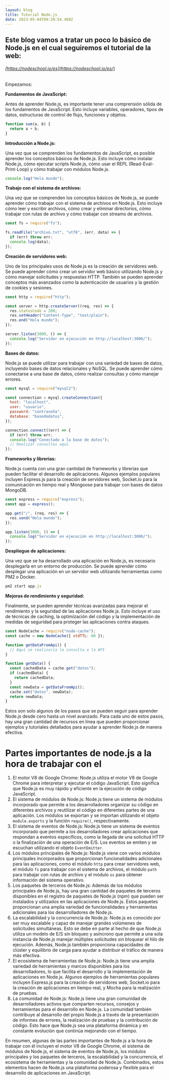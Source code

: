 ```yaml
---
layout: blog
title: Tutorial Node.js
date: 2023-05-04T09:29:54.460Z
---
```

<!--StartFragment-->

## Este blog vamos a tratar un poco lo básico de Node.js en el cual seguiremos el tutorial de la web: 

###### [https://nodeschool.io/es](https://nodeschool.io/es/)

<!--EndFragment-->

E﻿mpezamos:

<!--StartFragment-->

**Fundamentos de JavaScript:** 

Antes de aprender Node.js, es importante tener una comprensión sólida de los fundamentos de JavaScript. Esto incluye variables, operadores, tipos de datos, estructuras de control de flujo, funciones y objetos.

```javascript
function sum(a, b) {
  return a + b;
}
```

**Introducción a Node.js:** 

Una vez que se comprenden los fundamentos de JavaScript, es posible aprender los conceptos básicos de Node.js. Esto incluye cómo instalar Node.js, cómo ejecutar scripts Node.js, cómo usar el REPL (Read-Eval-Print-Loop) y cómo trabajar con módulos Node.js.

```javascript
console.log("Hola mundo");
```

**Trabajo con el sistema de archivos:** 

Una vez que se comprenden los conceptos básicos de Node.js, se puede aprender cómo trabajar con el sistema de archivos en Node.js. Esto incluye cómo leer y escribir archivos, cómo crear y eliminar directorios, cómo trabajar con rutas de archivo y cómo trabajar con streams de archivos.

```javascript
const fs = require("fs");

fs.readFile("archivo.txt", "utf8", (err, data) => {
  if (err) throw err;
  console.log(data);
});
```

**Creación de servidores web:** 

Uno de los principales usos de Node.js es la creación de servidores web. Se puede aprender cómo crear un servidor web básico utilizando Node.js y cómo manejar solicitudes y respuestas HTTP. También se pueden aprender conceptos más avanzados como la autenticación de usuarios y la gestión de cookies y sesiones.

```javascript
const http = require("http");

const server = http.createServer((req, res) => {
  res.statusCode = 200;
  res.setHeader("Content-Type", "text/plain");
  res.end("Hola mundo");
});

server.listen(3000, () => {
  console.log("Servidor en ejecución en http://localhost:3000/");
});
```

**Bases de datos:** 

Node.js se puede utilizar para trabajar con una variedad de bases de datos, incluyendo bases de datos relacionales y NoSQL. Se puede aprender cómo conectarse a una base de datos, cómo realizar consultas y cómo manejar errores.

```javascript
const mysql = require("mysql2");

const connection = mysql.createConnection({
  host: "localhost",
  user: "usuario",
  password: "contraseña",
  database: "basededatos",
});

connection.connect((err) => {
  if (err) throw err;
  console.log("Conectado a la base de datos");
  // Realizar consultas aquí
});
```

**Frameworks y librerías:** 

Node.js cuenta con una gran cantidad de frameworks y librerías que pueden facilitar el desarrollo de aplicaciones. Algunos ejemplos populares incluyen Express.js para la creación de servidores web, Socket.io para la comunicación en tiempo real y Mongoose para trabajar con bases de datos MongoDB.

```javascript
const express = require("express");
const app = express();

app.get("/", (req, res) => {
  res.send("Hola mundo");
});

app.listen(3000, () => {
  console.log("Servidor en ejecución en http://localhost:3000/");
});
```

**Despliegue de aplicaciones:** 

Una vez que se ha desarrollado una aplicación en Node.js, es necesario desplegarla en un entorno de producción. Se puede aprender cómo desplegar una aplicación en un servidor web utilizando herramientas como PM2 o Docker.

```javascript
pm2 start app.js
```

**Mejoras de rendimiento y seguridad:** 

Finalmente, se pueden aprender técnicas avanzadas para mejorar el rendimiento y la seguridad de las aplicaciones Node.js. Esto incluye el uso de técnicas de caching, la optimización del código y la implementación de medidas de seguridad para proteger las aplicaciones contra ataques.

```javascript
const NodeCache = require("node-cache");
const cache = new NodeCache({ stdTTL: 60 });

function getDataFromApi() {
  // Aquí se realizaría la consulta a la API
}

function getData() {
  const cachedData = cache.get("datos");
  if (cachedData) {
    return cachedData;
  }
  const newData = getDataFromApi();
  cache.set("datos", newData);
  return newData;
}
```

Estos son solo algunos de los pasos que se pueden seguir para aprender Node.js desde cero hasta un nivel avanzado. Para cada uno de estos pasos, hay una gran cantidad de recursos en línea que pueden proporcionar ejemplos y tutoriales detallados para ayudar a aprender Node.js de manera efectiva.

<!--EndFragment-->

<!--StartFragment-->

# Partes importantes de node.js a la hora de trabajar con el

<!--EndFragment-->

<!--StartFragment-->

1. El motor V8 de Google Chrome: Node.js utiliza el motor V8 de Google Chrome para interpretar y ejecutar el código JavaScript. Esto significa que Node.js es muy rápido y eficiente en la ejecución de código JavaScript.
2. El sistema de módulos de Node.js: Node.js tiene un sistema de módulos incorporado que permite a los desarrolladores organizar su código en diferentes archivos y reutilizar el código en diferentes partes de una aplicación. Los módulos se exportan y se importan utilizando el objeto `module.exports` y la función `require()`, respectivamente.
3. El sistema de eventos de Node.js: Node.js tiene un sistema de eventos incorporado que permite a los desarrolladores crear aplicaciones que respondan a eventos específicos, como la llegada de una solicitud HTTP o la finalización de una operación de E/S. Los eventos se emiten y se escuchan utilizando el objeto `EventEmitter`.
4. Los módulos principales de Node.js: Node.js viene con varios módulos principales incorporados que proporcionan funcionalidades adicionales para las aplicaciones, como el módulo `http` para crear servidores web, el módulo `fs` para trabajar con el sistema de archivos, el módulo `path` para trabajar con rutas de archivo y el módulo `os` para obtener información del sistema operativo.
5. Los paquetes de terceros de Node.js: Además de los módulos principales de Node.js, hay una gran cantidad de paquetes de terceros disponibles en el registro de paquetes de Node.js (npm) que pueden ser instalados y utilizados en las aplicaciones de Node.js. Estos paquetes proporcionan una amplia variedad de funcionalidades y herramientas adicionales para los desarrolladores de Node.js.
6. La escalabilidad y la concurrencia de Node.js: Node.js es conocido por ser muy escalable y capaz de manejar grandes volúmenes de solicitudes simultáneas. Esto se debe en parte al hecho de que Node.js utiliza un modelo de E/S sin bloqueo y asíncrono que permite a una sola instancia de Node.js manejar múltiples solicitudes sin bloquear el hilo de ejecución. Además, Node.js también proporciona capacidades de clúster y equilibrio de carga para ayudar a distribuir el tráfico de manera más efectiva.
7. El ecosistema de herramientas de Node.js: Node.js tiene una amplia variedad de herramientas y marcos disponibles para los desarrolladores, lo que facilita el desarrollo y la implementación de aplicaciones en Node.js. Algunos ejemplos de herramientas populares incluyen Express.js para la creación de servidores web, Socket.io para la creación de aplicaciones en tiempo real, y Mocha para la realización de pruebas.
8. La comunidad de Node.js: Node.js tiene una gran comunidad de desarrolladores activos que comparten recursos, consejos y herramientas para el desarrollo en Node.js. La comunidad también contribuye al desarrollo del propio Node.js a través de la presentación de informes de errores, la realización de pruebas y la contribución de código. Esto hace que Node.js sea una plataforma dinámica y en constante evolución que continúa mejorando con el tiempo.

En resumen, algunas de las partes importantes de Node.js a la hora de trabajar con él incluyen el motor V8 de Google Chrome, el sistema de módulos de Node.js, el sistema de eventos de Node.js, los módulos principales y los paquetes de terceros, la escalabilidad y la concurrencia, el ecosistema de herramientas y la comunidad de Node.js. Combinados, estos elementos hacen de Node.js una plataforma poderosa y flexible para el desarrollo de aplicaciones en JavaScript.

<!--EndFragment-->